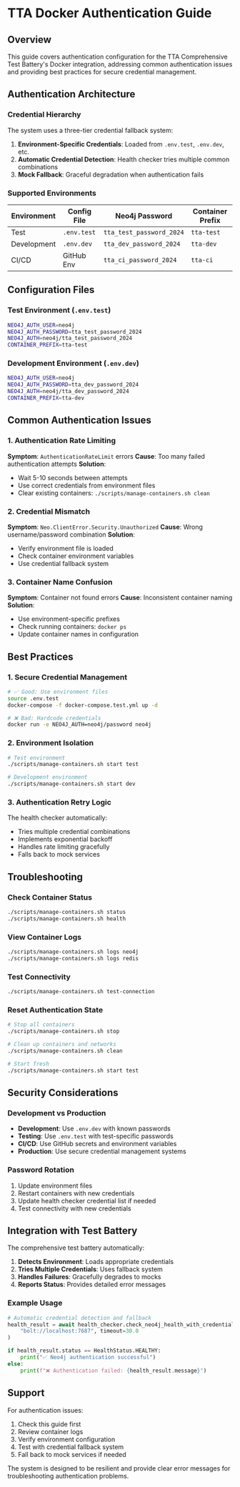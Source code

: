 # TTA Docker Authentication Guide

## Overview

This guide covers authentication configuration for the TTA Comprehensive Test Battery's Docker integration, addressing common authentication issues and providing best practices for secure credential management.

## Authentication Architecture

### Credential Hierarchy

The system uses a three-tier credential fallback system:

1. **Environment-Specific Credentials**: Loaded from `.env.test`, `.env.dev`, etc.
2. **Automatic Credential Detection**: Health checker tries multiple common combinations
3. **Mock Fallback**: Graceful degradation when authentication fails

### Supported Environments

| Environment | Config File | Neo4j Password | Container Prefix |
|-------------|-------------|----------------|------------------|
| Test        | `.env.test` | `tta_test_password_2024` | `tta-test` |
| Development | `.env.dev`  | `tta_dev_password_2024`  | `tta-dev` |
| CI/CD       | GitHub Env  | `tta_ci_password_2024`   | `tta-ci` |

## Configuration Files

### Test Environment (`.env.test`)
```bash
NEO4J_AUTH_USER=neo4j
NEO4J_AUTH_PASSWORD=tta_test_password_2024
NEO4J_AUTH=neo4j/tta_test_password_2024
CONTAINER_PREFIX=tta-test
```

### Development Environment (`.env.dev`)
```bash
NEO4J_AUTH_USER=neo4j
NEO4J_AUTH_PASSWORD=tta_dev_password_2024
NEO4J_AUTH=neo4j/tta_dev_password_2024
CONTAINER_PREFIX=tta-dev
```

## Common Authentication Issues

### 1. Authentication Rate Limiting

**Symptom**: `AuthenticationRateLimit` errors
**Cause**: Too many failed authentication attempts
**Solution**:
- Wait 5-10 seconds between attempts
- Use correct credentials from environment files
- Clear existing containers: `./scripts/manage-containers.sh clean`

### 2. Credential Mismatch

**Symptom**: `Neo.ClientError.Security.Unauthorized`
**Cause**: Wrong username/password combination
**Solution**:
- Verify environment file is loaded
- Check container environment variables
- Use credential fallback system

### 3. Container Name Confusion

**Symptom**: Container not found errors
**Cause**: Inconsistent container naming
**Solution**:
- Use environment-specific prefixes
- Check running containers: `docker ps`
- Update container names in configuration

## Best Practices

### 1. Secure Credential Management

```bash
# ✅ Good: Use environment files
source .env.test
docker-compose -f docker-compose.test.yml up -d

# ❌ Bad: Hardcode credentials
docker run -e NEO4J_AUTH=neo4j/password neo4j
```

### 2. Environment Isolation

```bash
# Test environment
./scripts/manage-containers.sh start test

# Development environment
./scripts/manage-containers.sh start dev
```

### 3. Authentication Retry Logic

The health checker automatically:
- Tries multiple credential combinations
- Implements exponential backoff
- Handles rate limiting gracefully
- Falls back to mock services

## Troubleshooting

### Check Container Status
```bash
./scripts/manage-containers.sh status
./scripts/manage-containers.sh health
```

### View Container Logs
```bash
./scripts/manage-containers.sh logs neo4j
./scripts/manage-containers.sh logs redis
```

### Test Connectivity
```bash
./scripts/manage-containers.sh test-connection
```

### Reset Authentication State
```bash
# Stop all containers
./scripts/manage-containers.sh stop

# Clean up containers and networks
./scripts/manage-containers.sh clean

# Start fresh
./scripts/manage-containers.sh start test
```

## Security Considerations

### Development vs Production

- **Development**: Use `.env.dev` with known passwords
- **Testing**: Use `.env.test` with test-specific passwords
- **CI/CD**: Use GitHub secrets and environment variables
- **Production**: Use secure credential management systems

### Password Rotation

1. Update environment files
2. Restart containers with new credentials
3. Update health checker credential list if needed
4. Test connectivity with new credentials

## Integration with Test Battery

The comprehensive test battery automatically:

1. **Detects Environment**: Loads appropriate credentials
2. **Tries Multiple Credentials**: Uses fallback system
3. **Handles Failures**: Gracefully degrades to mocks
4. **Reports Status**: Provides detailed error messages

### Example Usage

```python
# Automatic credential detection and fallback
health_result = await health_checker.check_neo4j_health_with_credential_fallback(
    "bolt://localhost:7687", timeout=30.0
)

if health_result.status == HealthStatus.HEALTHY:
    print("✅ Neo4j authentication successful")
else:
    print(f"❌ Authentication failed: {health_result.message}")
```

## Support

For authentication issues:

1. Check this guide first
2. Review container logs
3. Verify environment configuration
4. Test with credential fallback system
5. Fall back to mock services if needed

The system is designed to be resilient and provide clear error messages for troubleshooting authentication problems.
